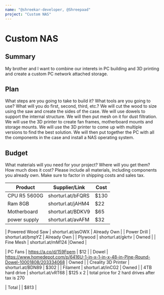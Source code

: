 ```yaml
---
name: "@shreekar-developer, @Shreepaad"
project: "Custom NAS"
---
```


# Custom NAS

## Summary

My brother and I want to combine our interets in PC building and 3D printing and create a custom PC network attached storage.

## Plan

What steps are you going to take to build it? What tools are you going to use? What will you do first, second, third, etc.?
We will cut the wood to size using the saw and create the sides of the case. We will use dowels to support the internal structure. We will then put mesh on it for dust filtration. We will use the 3D printer to create fan frames, motherboard mounts and storage mounts. We will use the 3D printer to come up with multiple versions to find the best solution. We will then put together the PC with all the components in the case and install a NAS operating system.

## Budget

What materials will you need for your project? Where will you get them? How much does it cost? Please include all materials, including components you already own. Make sure to factor in shipping costs and sales tax.

| Product         | Supplier/Link                         | Cost   |
| --------------- | ------------------------------------- | ------ |
| CPU R5 5600G| shorturl.at/bFQRS | $130  |
| Ram 8GB| shorturl.at/jAHM4 | $22  |
| Motherboard| shorturl.at/BDKV9 | $65  |
| power supply |  shorturl.at/avAFM | $32 |

| Powered Wood Saw |  shorturl.at/asOWX | Already Own |
| Power Drill |  shorturl.at/bmpYZ | Already Own |
| Plywood | shorturl.at/gkrtv | Owned |
| Fine Mesh | shorturl.at/mM124 |Owned |

| PC Fans | https://a.co/d/159Fpem | $12 |
| Dowel | https://www.homedepot.com/p/6416U-1-in-x-1-in-x-48-in-Pine-Round-Dowel-10001808/203334068 | Owned |
| Creality 3D Printer | shorturl.at/BDN89 | $302 |
| Filament | shorturl.at/inCG2 | Owned |
| 4TB hard drive | shorturl.at/vRT68 | $125 x 2 | total price for 2 hard drives after tax is 270


| Total           |                                       | $813 |
 
